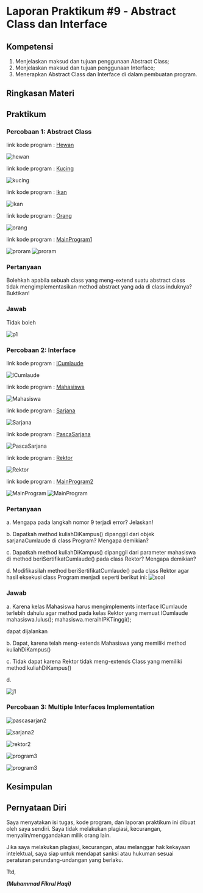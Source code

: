 # Laporan Praktikum #9 ‑ Abstract Class dan Interface

## Kompetensi

1. Menjelaskan maksud dan tujuan penggunaan Abstract Class;
2. Menjelaskan maksud dan tujuan penggunaan Interface;
3. Menerapkan Abstract Class dan Interface di dalam pembuatan program.

## Ringkasan Materi

## Praktikum
### Percobaan 1: Abstract Class

link kode program : [Hewan](../../src/9_Abstract_Class_dan_Interface/Hewan1941723005Fikrul.java)

![hewan](img/hewan.PNG)

link kode program : [Kucing](../../src/9_Abstract_Class_dan_Interface/Kucing1941723005Fikrul.java)

![kucing](img/kucing.PNG)

link kode program : [Ikan](../../src/9_Abstract_Class_dan_Interface/Ikan1941723005Fikrul.java)

![ikan](img/ikan.PNG)

link kode program : [Orang](../../src/9_Abstract_Class_dan_Interface/Orang1941723005Fikrul.java)

![orang](img/orang.PNG)

link kode program : [MainProgram1](../../src/9_Abstract_Class_dan_Interface/Program1941723005Fikrul.java)

![proram](img/program1.PNG)
![proram](img/program12.PNG)

### Pertanyaan
Bolehkah apabila sebuah class yang meng-extend suatu abstract class tidak mengimplementasikan method abstract yang ada di class induknya? Buktikan!

### Jawab
Tidak boleh

![p1](img/p1.PNG)

### Percobaan 2: Interface

link kode program : [ICumlaude](../../src/9_Abstract_Class_dan_Interface/ICumlaude1941723005Fikrul.java)

![ICumlaude](img/icumlaude.PNG)

link kode program : [Mahasiswa](../../src/9_Abstract_Class_dan_Interface/Mahasiswa1941723005Fikrul.java)

![Mahasiswa](img/mahasiswa.PNG)

link kode program : [Sarjana](../../src/9_Abstract_Class_dan_Interface/Sarjana1941723005Fikrul.java)

![Sarjana](img/sarjana.PNG)

link kode program : [PascaSarjana](../../src/9_Abstract_Class_dan_Interface/PascaSarjana1941723005Fikrul.java)

![PascaSarjana](img/pascasarjana.PNG)

link kode program : [Rektor](../../src/9_Abstract_Class_dan_Interface/Rektor1941723005Fikrul.java)

![Rektor](img/rektor.PNG)

link kode program : [MainProgram2](../../src/9_Abstract_Class_dan_Interface/Program21941723005Fikrul.java)

![MainProgram](img/program2.PNG)
![MainProgram](img/program22.PNG)

### Pertanyaan

a. Mengapa pada langkah nomor 9 terjadi error? Jelaskan!

b. Dapatkah method kuliahDiKampus() dipanggil dari objek sarjanaCumlaude di class Program? Mengapa demikian?

c. Dapatkah method kuliahDiKampus() dipanggil dari parameter mahasiswa di method beriSertifikatCumlaude() pada class Rektor? Mengapa demikian?

d. Modifikasilah method beriSertifikatCumlaude() pada class Rektor agar hasil eksekusi class Program menjadi seperti berikut ini:
![soal](img/soal1.PNG)

### Jawab

a. Karena kelas Mahasiswa harus mengimplements interface ICumlaude terlebih dahulu agar method pada kelas Rektor yang memuat ICumlaude                    
        mahasiswa.lulus();
        mahasiswa.meraihIPKTinggi(); 

dapat dijalankan

b. Dapat, karena telah meng-extends Mahasiswa yang memiliki method kuliahDiKampus()

c. Tidak dapat karena Rektor tidak  meng-extends Class yang memiliki method kuliahDiKampus()

d. 

![j1](img/j1.PNG)

### Percobaan 3: Multiple Interfaces Implementation

![pascasarjan2](img/pascasarjana2.PNG)

![sarjana2](img/sarjana2.PNG)

![rektor2](img/rekto2.PNG)

![program3](img/program3.PNG)

![program3](img/program32.PNG)

## Kesimpulan



## Pernyataan Diri

Saya menyatakan isi tugas, kode program, dan laporan praktikum ini dibuat oleh saya sendiri. Saya tidak melakukan plagiasi, kecurangan, menyalin/menggandakan milik orang lain.

Jika saya melakukan plagiasi, kecurangan, atau melanggar hak kekayaan intelektual, saya siap untuk mendapat sanksi atau hukuman sesuai peraturan perundang-undangan yang berlaku.

Ttd,

***(Muhammad Fikrul Haqi)***